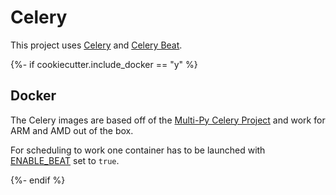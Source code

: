 # Celery

This project uses [Celery](https://docs.celeryq.dev/en/stable/) and [Celery Beat](https://docs.celeryq.dev/en/stable/userguide/periodic-tasks.html).

{%- if cookiecutter.include_docker == "y" %}

## Docker

The Celery images are based off of the [Multi-Py Celery Project](https://github.com/multi-py/python-celery) and work for ARM and AMD out of the box.

For scheduling to work one container has to be launched with [ENABLE_BEAT](https://github.com/multi-py/python-celery#enable_beat) set to `true`.

{%- endif %}
